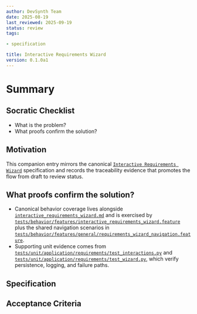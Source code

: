 ```yaml
---
author: DevSynth Team
date: 2025-08-19
last_reviewed: 2025-09-19
status: review
tags:

- specification

title: Interactive Requirements Wizard
version: 0.1.0a1
---
```


<!--
Required metadata fields:
- author: document author
- date: creation date
- last_reviewed: last review date
- status: draft | review | published
- tags: search keywords
- title: short descriptive name
- version: specification version
-->

# Summary

## Socratic Checklist
- What is the problem?
- What proofs confirm the solution?

## Motivation

This companion entry mirrors the canonical [`Interactive Requirements Wizard`](interactive_requirements_wizard.md) specification and records the traceability evidence that promotes the flow from draft to review status.

## What proofs confirm the solution?

- Canonical behavior coverage lives alongside [`interactive_requirements_wizard.md`](interactive_requirements_wizard.md) and is exercised by [`tests/behavior/features/interactive_requirements_wizard.feature`](../../tests/behavior/features/interactive_requirements_wizard.feature) plus the shared navigation scenarios in [`tests/behavior/features/general/requirements_wizard_navigation.feature`](../../tests/behavior/features/general/requirements_wizard_navigation.feature).
- Supporting unit evidence comes from [`tests/unit/application/requirements/test_interactions.py`](../../tests/unit/application/requirements/test_interactions.py) and [`tests/unit/application/requirements/test_wizard.py`](../../tests/unit/application/requirements/test_wizard.py), which verify persistence, logging, and failure paths.


## Specification

## Acceptance Criteria
